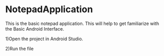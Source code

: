 # NotepadApplication
This is the basic notepad application.
This will help to get familiarize with the Basic Android Interface.

1)Open the project in Android Studio.

2)Run the file
